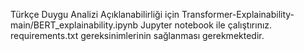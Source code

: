 
Türkçe Duygu Analizi Açıklanabilirliği için 
Transformer-Explainability-main/BERT_explainability.ipynb Jupyter notebook ile çalıştırınız.
requirements.txt gereksinimlerinin sağlanması gerekmektedir.

